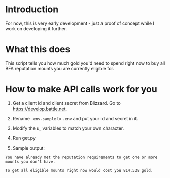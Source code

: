 # Introduction

For now, this is very early development - just a proof of concept while I work on developing it further.

# What this does

This script tells you how much gold you'd need to spend right now to buy all BFA reputation mounts you are currently eligible for.

# How to make API calls work for you

1. Get a client id and client secret from Blizzard. Go to https://develop.battle.net.

2. Rename ```.env-sample``` to ```.env``` and put your id and secret in it.

3. Modify the u_ variables to match your own character.

4. Run get.py

5. Sample output:
```
You have already met the reputation requirements to get one or more mounts you don't have.

To get all eligible mounts right now would cost you 814,538 gold.
```
